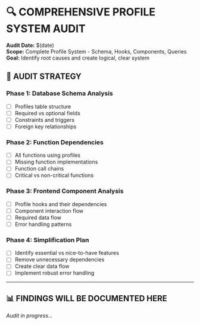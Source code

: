 # 🔍 COMPREHENSIVE PROFILE SYSTEM AUDIT

**Audit Date:** $(date)  
**Scope:** Complete Profile System - Schema, Hooks, Components, Queries  
**Goal:** Identify root causes and create logical, clear system

## 🎯 AUDIT STRATEGY

### Phase 1: Database Schema Analysis
- [ ] Profiles table structure
- [ ] Required vs optional fields
- [ ] Constraints and triggers
- [ ] Foreign key relationships

### Phase 2: Function Dependencies
- [ ] All functions using profiles
- [ ] Missing function implementations
- [ ] Function call chains
- [ ] Critical vs non-critical functions

### Phase 3: Frontend Component Analysis
- [ ] Profile hooks and their dependencies
- [ ] Component interaction flow
- [ ] Required data flow
- [ ] Error handling patterns

### Phase 4: Simplification Plan
- [ ] Identify essential vs nice-to-have features
- [ ] Remove unnecessary dependencies
- [ ] Create clear data flow
- [ ] Implement robust error handling

---

## 📊 FINDINGS WILL BE DOCUMENTED HERE

*Audit in progress...*
